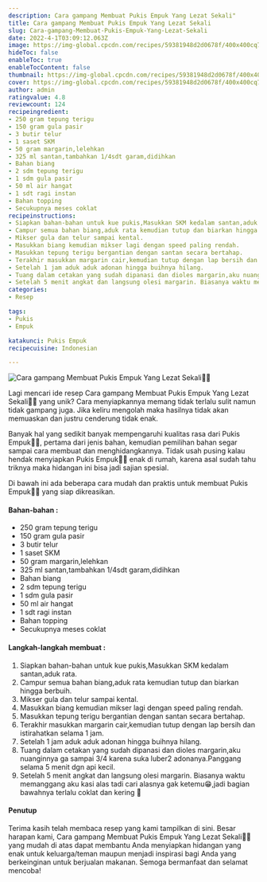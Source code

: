 ```yaml
---
description: Cara gampang Membuat Pukis Empuk Yang Lezat Sekali"
title: Cara gampang Membuat Pukis Empuk Yang Lezat Sekali
slug: Cara-gampang-Membuat-Pukis-Empuk-Yang-Lezat-Sekali
date: 2022-4-1T03:09:12.063Z
image: https://img-global.cpcdn.com/recipes/59381948d2d0678f/400x400cq70/photo.jpg
hideToc: false
enableToc: true
enableTocContent: false
thumbnail: https://img-global.cpcdn.com/recipes/59381948d2d0678f/400x400cq70/photo.jpg
cover: https://img-global.cpcdn.com/recipes/59381948d2d0678f/400x400cq70/photo.jpg
author: admin
ratingvalue: 4.8
reviewcount: 124
recipeingredient:
- 250 gram tepung terigu
- 150 gram gula pasir
- 3 butir telur
- 1 saset SKM
- 50 gram margarin,lelehkan
- 325 ml santan,tambahkan 1/4sdt garam,didihkan
- Bahan biang
- 2 sdm tepung terigu
- 1 sdm gula pasir
- 50 ml air hangat
- 1 sdt ragi instan
- Bahan topping
- Secukupnya meses coklat
recipeinstructions:
- Siapkan bahan-bahan untuk kue pukis,Masukkan SKM kedalam santan,aduk rata.
- Campur semua bahan biang,aduk rata kemudian tutup dan biarkan hingga berbuih.
- Mikser gula dan telur sampai kental.
- Masukkan biang kemudian mikser lagi dengan speed paling rendah.
- Masukkan tepung terigu bergantian dengan santan secara bertahap.
- Terakhir masukkan margarin cair,kemudian tutup dengan lap bersih dan istirahatkan selama 1 jam.
- Setelah 1 jam aduk aduk adonan hingga buihnya hilang.
- Tuang dalam cetakan yang sudah dipanasi dan dioles margarin,aku nuanginnya ga sampai 3/4 karena suka luber2 adonanya.Panggang selama 5 menit dgn api kecil.
- Setelah 5 menit angkat dan langsung olesi margarin. Biasanya waktu memanggang aku kasi alas tadi cari alasnya gak ketemu😁,jadi bagian bawahnya terlalu coklat dan kering 🥺
categories:
- Resep

tags:
- Pukis
- Empuk

katakunci: Pukis Empuk
recipecuisine: Indonesian

---
```


![Cara gampang Membuat Pukis Empuk Yang Lezat Sekali👩‍🍳](https://img-global.cpcdn.com/recipes/59381948d2d0678f/400x400cq70/photo.jpg)

Lagi mencari ide resep Cara gampang Membuat Pukis Empuk Yang Lezat Sekali👩‍🍳 yang unik? Cara menyiapkannya memang tidak terlalu sulit namun tidak gampang juga. Jika keliru mengolah maka hasilnya tidak akan memuaskan dan justru cenderung tidak enak.

Banyak hal yang sedikit banyak mempengaruhi kualitas rasa dari Pukis Empuk👩‍🍳, pertama dari jenis bahan, kemudian pemilihan bahan segar sampai cara membuat dan menghidangkannya. Tidak usah pusing kalau hendak menyiapkan Pukis Empuk👩‍🍳 enak di rumah, karena asal sudah tahu triknya maka hidangan ini bisa jadi sajian spesial.

Di bawah ini ada beberapa cara mudah dan praktis untuk membuat Pukis Empuk👩‍🍳 yang siap dikreasikan.

<!--inarticleads1-->

#### Bahan-bahan :

- 250 gram tepung terigu
- 150 gram gula pasir
- 3 butir telur
- 1 saset SKM
- 50 gram margarin,lelehkan
- 325 ml santan,tambahkan 1/4sdt garam,didihkan
- Bahan biang
- 2 sdm tepung terigu
- 1 sdm gula pasir
- 50 ml air hangat
- 1 sdt ragi instan
- Bahan topping
- Secukupnya meses coklat

<!--inarticleads2-->

#### Langkah-langkah membuat :

1. Siapkan bahan-bahan untuk kue pukis,Masukkan SKM kedalam santan,aduk rata.
1. Campur semua bahan biang,aduk rata kemudian tutup dan biarkan hingga berbuih.
1. Mikser gula dan telur sampai kental.
1. Masukkan biang kemudian mikser lagi dengan speed paling rendah.
1. Masukkan tepung terigu bergantian dengan santan secara bertahap.
1. Terakhir masukkan margarin cair,kemudian tutup dengan lap bersih dan istirahatkan selama 1 jam.
1. Setelah 1 jam aduk aduk adonan hingga buihnya hilang.
1. Tuang dalam cetakan yang sudah dipanasi dan dioles margarin,aku nuanginnya ga sampai 3/4 karena suka luber2 adonanya.Panggang selama 5 menit dgn api kecil.
1. Setelah 5 menit angkat dan langsung olesi margarin. Biasanya waktu memanggang aku kasi alas tadi cari alasnya gak ketemu😁,jadi bagian bawahnya terlalu coklat dan kering 🥺

#### Penutup

Terima kasih telah membaca resep yang kami tampilkan di sini. Besar harapan kami, Cara gampang Membuat Pukis Empuk Yang Lezat Sekali👩‍🍳 yang mudah di atas dapat membantu Anda menyiapkan hidangan yang enak untuk keluarga/teman maupun menjadi inspirasi bagi Anda yang berkeinginan untuk berjualan makanan. Semoga bermanfaat dan selamat mencoba!